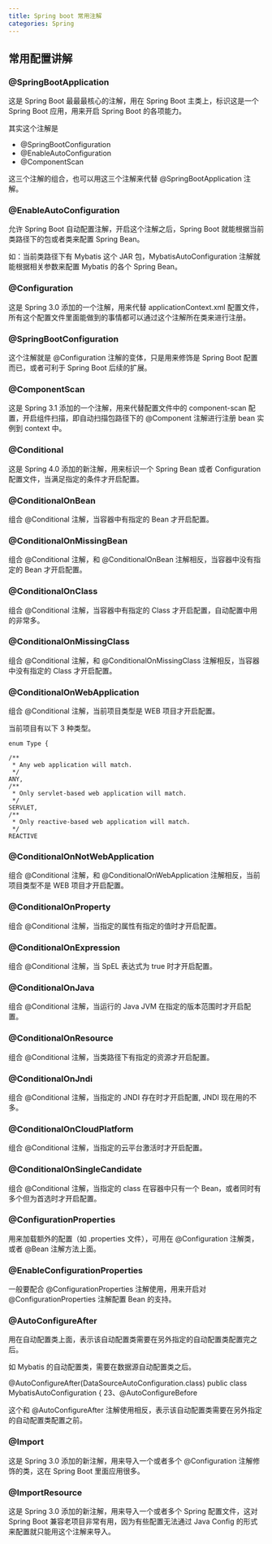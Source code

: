 ```yaml
---
title: Spring boot 常用注解
categories: Spring
---
```


## 常用配置讲解

### @SpringBootApplication
这是 Spring Boot 最最最核心的注解，用在 Spring Boot 主类上，标识这是一个 Spring Boot 应用，用来开启 Spring Boot 的各项能力。

其实这个注解是 
- @SpringBootConfiguration
- @EnableAutoConfiguration
- @ComponentScan 

这三个注解的组合，也可以用这三个注解来代替 @SpringBootApplication 注解。

### @EnableAutoConfiguration
允许 Spring Boot 自动配置注解，开启这个注解之后，Spring Boot 就能根据当前类路径下的包或者类来配置 Spring Bean。

如：当前类路径下有 Mybatis 这个 JAR 包，MybatisAutoConfiguration 注解就能根据相关参数来配置 Mybatis 的各个 Spring Bean。

### @Configuration
这是 Spring 3.0 添加的一个注解，用来代替 applicationContext.xml 配置文件，所有这个配置文件里面能做到的事情都可以通过这个注解所在类来进行注册。

### @SpringBootConfiguration
这个注解就是 @Configuration 注解的变体，只是用来修饰是 Spring Boot 配置而已，或者可利于 Spring Boot 后续的扩展。

### @ComponentScan
这是 Spring 3.1 添加的一个注解，用来代替配置文件中的 component-scan 配置，开启组件扫描，即自动扫描包路径下的 @Component 注解进行注册 bean 实例到 context 中。

### @Conditional
这是 Spring 4.0 添加的新注解，用来标识一个 Spring Bean 或者 Configuration 配置文件，当满足指定的条件才开启配置。

### @ConditionalOnBean
组合 @Conditional 注解，当容器中有指定的 Bean 才开启配置。

### @ConditionalOnMissingBean
组合 @Conditional 注解，和 @ConditionalOnBean 注解相反，当容器中没有指定的 Bean 才开启配置。

### @ConditionalOnClass
组合 @Conditional 注解，当容器中有指定的 Class 才开启配置，自动配置中用的非常多。

### @ConditionalOnMissingClass
组合 @Conditional 注解，和 @ConditionalOnMissingClass 注解相反，当容器中没有指定的 Class 才开启配置。

### @ConditionalOnWebApplication
组合 @Conditional 注解，当前项目类型是 WEB 项目才开启配置。

当前项目有以下 3 种类型。

```
enum Type {

/**
 * Any web application will match.
 */
ANY,
/**
 * Only servlet-based web application will match.
 */
SERVLET,
/**
 * Only reactive-based web application will match.
 */
REACTIVE

```
### @ConditionalOnNotWebApplication
组合 @Conditional 注解，和 @ConditionalOnWebApplication 注解相反，当前项目类型不是 WEB 项目才开启配置。

### @ConditionalOnProperty
组合 @Conditional 注解，当指定的属性有指定的值时才开启配置。

### @ConditionalOnExpression
组合 @Conditional 注解，当 SpEL 表达式为 true 时才开启配置。

### @ConditionalOnJava
组合 @Conditional 注解，当运行的 Java JVM 在指定的版本范围时才开启配置。

### @ConditionalOnResource
组合 @Conditional 注解，当类路径下有指定的资源才开启配置。

### @ConditionalOnJndi
组合 @Conditional 注解，当指定的 JNDI 存在时才开启配置, JNDI 现在用的不多。

### @ConditionalOnCloudPlatform
组合 @Conditional 注解，当指定的云平台激活时才开启配置。

### @ConditionalOnSingleCandidate
组合 @Conditional 注解，当指定的 class 在容器中只有一个 Bean，或者同时有多个但为首选时才开启配置。

### @ConfigurationProperties
用来加载额外的配置（如 .properties 文件），可用在 @Configuration 注解类，或者 @Bean 注解方法上面。

### @EnableConfigurationProperties
一般要配合 @ConfigurationProperties 注解使用，用来开启对 @ConfigurationProperties 注解配置 Bean 的支持。

### @AutoConfigureAfter
用在自动配置类上面，表示该自动配置类需要在另外指定的自动配置类配置完之后。

如 Mybatis 的自动配置类，需要在数据源自动配置类之后。

@AutoConfigureAfter(DataSourceAutoConfiguration.class) public class MybatisAutoConfiguration { 23、@AutoConfigureBefore

这个和 @AutoConfigureAfter 注解使用相反，表示该自动配置类需要在另外指定的自动配置类配置之前。

### @Import
这是 Spring 3.0 添加的新注解，用来导入一个或者多个 @Configuration 注解修饰的类，这在 Spring Boot 里面应用很多。

### @ImportResource
这是 Spring 3.0 添加的新注解，用来导入一个或者多个 Spring 配置文件，这对 Spring Boot 兼容老项目非常有用，因为有些配置无法通过 Java Config 的形式来配置就只能用这个注解来导入。